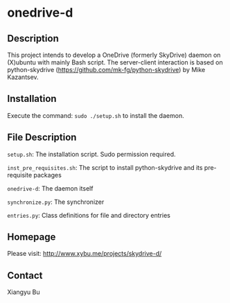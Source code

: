 onedrive-d
==================

Description
-----------
This project intends to develop a OneDrive (formerly SkyDrive) daemon on (X)ubuntu with mainly Bash script.
The server-client interaction is based on python-skydrive (https://github.com/mk-fg/python-skydrive) by Mike Kazantsev.

Installation
--------------
Execute the command: `sudo ./setup.sh` to install the daemon.


File Description
------------------

`setup.sh`:
    The installation script. Sudo permission required.

`inst_pre_requisites.sh`:
	The script to install python-skydrive and its pre-requisite packages

`onedrive-d`:
	The daemon itself

`synchronize.py`:
	The synchronizer

`entries.py`:
	Class definitions for file and directory entries

Homepage
-----------
Please visit: http://www.xybu.me/projects/skydrive-d/


Contact
--------

Xiangyu Bu
